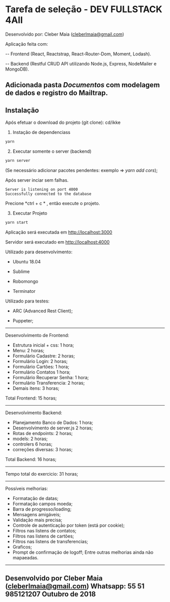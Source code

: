 # Tarefa de seleção - DEV FULLSTACK 4All

Desenvolvido por: Cleber Maia (cleberlmaia@gmail.com)

Aplicação feita com:

-- Frontend (React, Reactstrap, React-Router-Dom, Moment, Lodash).

-- Backend (Restful CRUD API utilizando Node.js, Express, NodeMailer e MongoDB).

## Adicionada pasta *Documentos* com modelagem de dados e registro do Mailtrap.

## Instalação

Após efetuar o download do projeto (git clone): cd/ikke


1. Instação de dependenciass

```bash
yarn
```

2. Executar somente o server (backend)

```bash
yarn server
```
(Se necessário adicionar pacotes pendentes: exemplo => *yarn add cors*);

Após server inciar sem falhas. 
```
Server is listening on port 4000
Successfully connected to the database
```

Precione *ctrl + c * , então execute o projeto.


3. Executar Projeto

```bash
yarn start
```



Aplicação será executada em <http://localhost:3000>


Servidor será executado em <http://localhost:4000>


Utilizado para desenvolvimento:

- Ubuntu 18.04

- Sublime

- Robomongo

- Terminator

Utilizado para testes:

- ARC (Advanced Rest Client);

- Puppeter;

-------------------------
Desenvolvimento de Frontend:
- Estrutura inicial + css: 1 hora;
- Menu: 2 horas;
- Formulário Cadastre: 2 horas;
- Formulário Login: 2 horas;
- Formulário Cartões: 1 hora;
- Formulário Contatos 1 hora;
- Formulário Recuperar Senha: 1 hora;
- Formulário Transferencia: 2 horas;
- Demais itens: 3 horas;

Total Frontend: 15 horas;

--------------------------
Desenvolvimento Backend:
- Planejamento Banco de Dados: 1 hora;
- Desenvolvimento de server.js 2 horas;
- Rotas de endpoints: 2 horas;
- models: 2 horas;
- controlers 6 horas;
- correções diversas: 3 horas;

Total Backend: 16 horas;

------------------------
Tempo total do exercicio: 31 horas;

------------------------
Possíveis melhorias:
- Formatação de datas;
- Formatação campos moeda;
- Barra de progresso/loading;
- Mensagens amigáveis;
- Validação mais precisa;
- Controle de autenticação por token (está por cookie);
- Filtros nas listens de contatos;
- Filtros nas listens de cartões;
- Filtros nas listens de transferencias;
- Graficos;
- Prompt de confirmação de logoff;
Entre outras melhorias ainda não mapaeadas.

--------------------
Desenvolvido por Cleber Maia (cleberlmaia@gmail.com)
Whatsapp: 55 51 985121207
Outubro de 2018
--------------------
